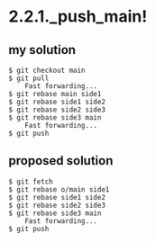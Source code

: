 # 2.2.1._push_main!

## my solution

```
$ git checkout main
$ git pull
    Fast forwarding...
$ git rebase main side1
$ git rebase side1 side2
$ git rebase side2 side3
$ git rebase side3 main
    Fast forwarding...
$ git push
```

## proposed solution

```
$ git fetch
$ git rebase o/main side1
$ git rebase side1 side2
$ git rebase side2 side3
$ git rebase side3 main
    Fast forwarding...
$ git push
```
